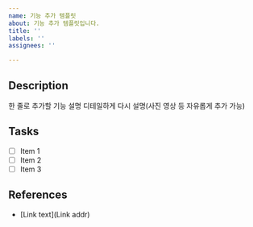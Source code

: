```yaml
---
name: 기능 추가 템플릿
about: 기능 추가 템플릿입니다.
title: ''
labels: ''
assignees: ''

---
```


## Description 
한 줄로 추가할 기능 설명 
디테일하게 다시 설명(사진 영상 등 자유롭게 추가 가능) 

## Tasks 
- [ ] Item 1 
- [ ] Item 2 
- [ ] Item 3 

## References 
- [Link text](Link addr)
